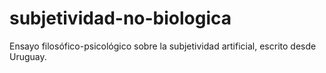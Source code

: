 # subjetividad-no-biologica
Ensayo filosófico-psicológico sobre la subjetividad artificial, escrito desde Uruguay.
